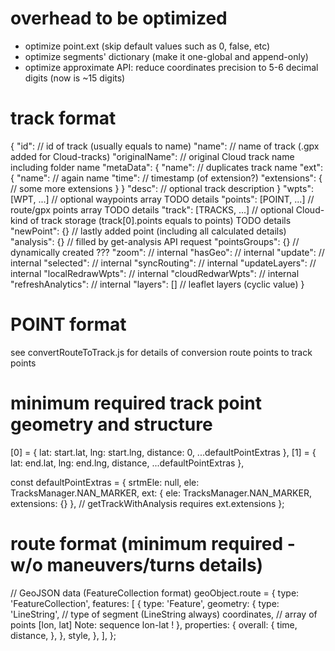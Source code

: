 # overhead to be optimized

-   optimize point.ext (skip default values such as 0, false, etc)
-   optimize segments' dictionary (make it one-global and append-only)
-   optimize approximate API: reduce coordinates precision to 5-6 decimal digits (now is ~15 digits)

# track format

{
"id": <String> // id of track (usually equals to name)
"name": <String> // name of track (.gpx added for Cloud-tracks)
"originalName": <String> // original Cloud track name including folder name
"metaData": {
"name": <String> // duplicates track name
"ext": {
"name": <String> // again name
"time": <Number> // timestamp (of extension?)
"extensions": {
// some more extensions
}
}
"desc": <String> // optional track description
}
"wpts": [WPT, ...] // optional waypoints array TODO details
"points": [POINT, ...] // route/gpx points array TODO details
"track": [TRACKS, ...] // optional Cloud-kind of track storage (track[0].points equals to points) TODO details
"newPoint": {} // lastly added point (including all calculated details)
"analysis": {} // filled by get-analysis API request
"pointsGroups": {} // dynamically created ???
"zoom": <Boolean> // internal
"hasGeo": <Boolean> // internal
"update": <Boolean> // internal
"selected": <Boolean> // internal
"syncRouting": <Boolean> // internal
"updateLayers": <Boolean> // internal
"localRedrawWpts": <Boolean> // internal
"cloudRedwarWpts": <Boolean> // internal
"refreshAnalytics": <Boolean> // internal
"layers": [] // leaflet layers (cyclic value)
}

# POINT format

see convertRouteToTrack.js for details of conversion route points to track points

# minimum required track point geometry and structure

[0] = { lat: start.lat, lng: start.lng, distance: 0, ...defaultPointExtras },
[1] = { lat: end.lat, lng: end.lng, distance, ...defaultPointExtras },

const defaultPointExtras = {
srtmEle: null,
ele: TracksManager.NAN_MARKER,
ext: { ele: TracksManager.NAN_MARKER, extensions: {} }, // getTrackWithAnalysis requires ext.extensions
};

# route format (minimum required - w/o maneuvers/turns details)

// GeoJSON data (FeatureCollection format)
geoObject.route = {
type: 'FeatureCollection',
features: [
{
type: 'Feature',
geometry: {
type: 'LineString', // type of segment (LineString always)
coordinates, // array of points [lon, lat] Note: sequence lon-lat !
},
properties: {
overall: {
time,
distance,
},
},
style,
},
],
};
